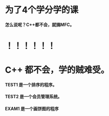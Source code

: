 # 为了4个学分学的课

#### 怎么说呢？C++都不会，就搞MFC。

# ！！！！！！

# **C++ 都不会，学的贼难受。**

#### TEST1 是一个排序的程序。

#### TEST2 是一个会员管理系统。

#### EXAM1 是一个画饼图的程序

